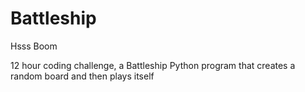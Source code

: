 # Battleship
Hsss Boom

12 hour coding challenge, a Battleship Python program that creates a random board and then plays itself 
